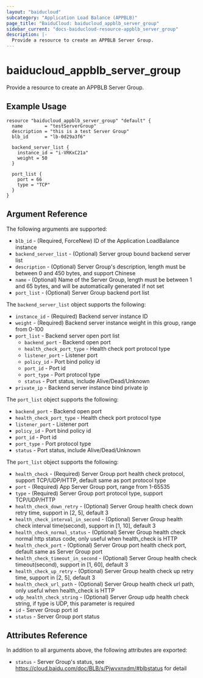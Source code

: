 ```yaml
---
layout: "baiducloud"
subcategory: "Application Load Balance (APPBLB)"
page_title: "BaiduCloud: baiducloud_appblb_server_group"
sidebar_current: "docs-baiducloud-resource-appblb_server_group"
description: |-
  Provide a resource to create an APPBLB Server Group.
---
```


# baiducloud_appblb_server_group

Provide a resource to create an APPBLB Server Group.

## Example Usage

```hcl
resource "baiducloud_appblb_server_group" "default" {
  name        = "testServerGroup"
  description = "this is a test Server Group"
  blb_id      = "lb-0d29a3f6"

  backend_server_list {
    instance_id = "i-VRKxC21a"
    weight = 50
  }

  port_list {
    port = 66
    type = "TCP"
  }
}
```

## Argument Reference

The following arguments are supported:

* `blb_id` - (Required, ForceNew) ID of the Application LoadBalance instance
* `backend_server_list` - (Optional) Server group bound backend server list
* `description` - (Optional) Server Group's description, length must be between 0 and 450 bytes, and support Chinese
* `name` - (Optional) Name of the Server Group, length must be between 1 and 65 bytes, and will be automatically generated if not set
* `port_list` - (Optional) Server Group backend port list

The `backend_server_list` object supports the following:

* `instance_id` - (Required) Backend server instance ID
* `weight` - (Required) Backend server instance weight in this group, range from 0-100
* `port_list` - Backend server open port list
  * `backend_port` - Backend open port
  * `health_check_port_type` - Health check port protocol type
  * `listener_port` - Listener port
  * `policy_id` - Port bind policy id
  * `port_id` - Port id
  * `port_type` - Port protocol type
  * `status` - Port status, include Alive/Dead/Unknown
* `private_ip` - Backend server instance bind private ip

The `port_list` object supports the following:

* `backend_port` - Backend open port
* `health_check_port_type` - Health check port protocol type
* `listener_port` - Listener port
* `policy_id` - Port bind policy id
* `port_id` - Port id
* `port_type` - Port protocol type
* `status` - Port status, include Alive/Dead/Unknown

The `port_list` object supports the following:

* `health_check` - (Required) Server Group port health check protocol, support TCP/UDP/HTTP, default same as port protocol type
* `port` - (Required) App Server Group port, range from 1-65535
* `type` - (Required) Server Group port protocol type, support TCP/UDP/HTTP
* `health_check_down_retry` - (Optional) Server Group health check down retry time, support in [2, 5], default 3
* `health_check_interval_in_second` - (Optional) Server Group health check interval time(second), support in [1, 10], default 3
* `health_check_normal_status` - (Optional) Server Group health check normal http status code, only useful when health_check is HTTP
* `health_check_port` - (Optional) Server Group port health check port, default same as Server Group port
* `health_check_timeout_in_second` - (Optional) Server Group health check timeout(second), support in [1, 60], default 3
* `health_check_up_retry` - (Optional) Server Group health check up retry time, support in [2, 5], default 3
* `health_check_url_path` - (Optional) Server Group health check url path, only useful when health_check is HTTP
* `udp_health_check_string` - (Optional) Server Group udp health check string, if type is UDP, this parameter is required
* `id` - Server Group port id
* `status` - Server Group port status

## Attributes Reference

In addition to all arguments above, the following attributes are exported:

* `status` - Server Group's status, see https://cloud.baidu.com/doc/BLB/s/Pjwvxnxdm/#blbstatus for detail


